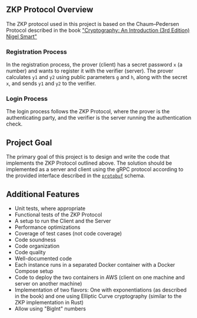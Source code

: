 ## ZKP Protocol Overview

The ZKP protocol used in this project is based on the Chaum–Pedersen Protocol described in the book ["Cryptography: An Introduction (3rd Edition) Nigel Smart"](https://www.cs.umd.edu/~waa/414-F11/IntroToCrypto.pdf)

### Registration Process

In the registration process, the prover (client) has a secret password `x` (a number) and wants to register it with the verifier (server). The prover calculates `y1` and `y2` using public parameters `g` and `h`, along with the secret `x`, and sends `y1` and `y2` to the verifier.

### Login Process

The login process follows the ZKP Protocol, where the prover is the authenticating party, and the verifier is the server running the authentication check.

## Project Goal

The primary goal of this project is to design and write the code that implements the ZKP Protocol outlined above. The solution should be implemented as a server and client using the gRPC protocol according to the provided interface described in the [`protobuf`](https://github.com/srinathLN7/zkp-authentication/blob/main/api/v2/proto/zkp_auth.proto) schema. 

## Additional Features

- Unit tests, where appropriate
- Functional tests of the ZKP Protocol
- A setup to run the Client and the Server
- Performance optimizations
- Coverage of test cases (not code coverage)
- Code soundness
- Code organization
- Code quality
- Well-documented code
- Each instance runs in a separated Docker container with a Docker Compose setup
- Code to deploy the two containers in AWS (client on one machine and server on another machine)
- Implementation of two flavors: One with exponentiations (as described in the book) and one using Elliptic Curve cryptography (similar to the ZKP implementation in Rust)
- Allow using "BigInt" numbers 

